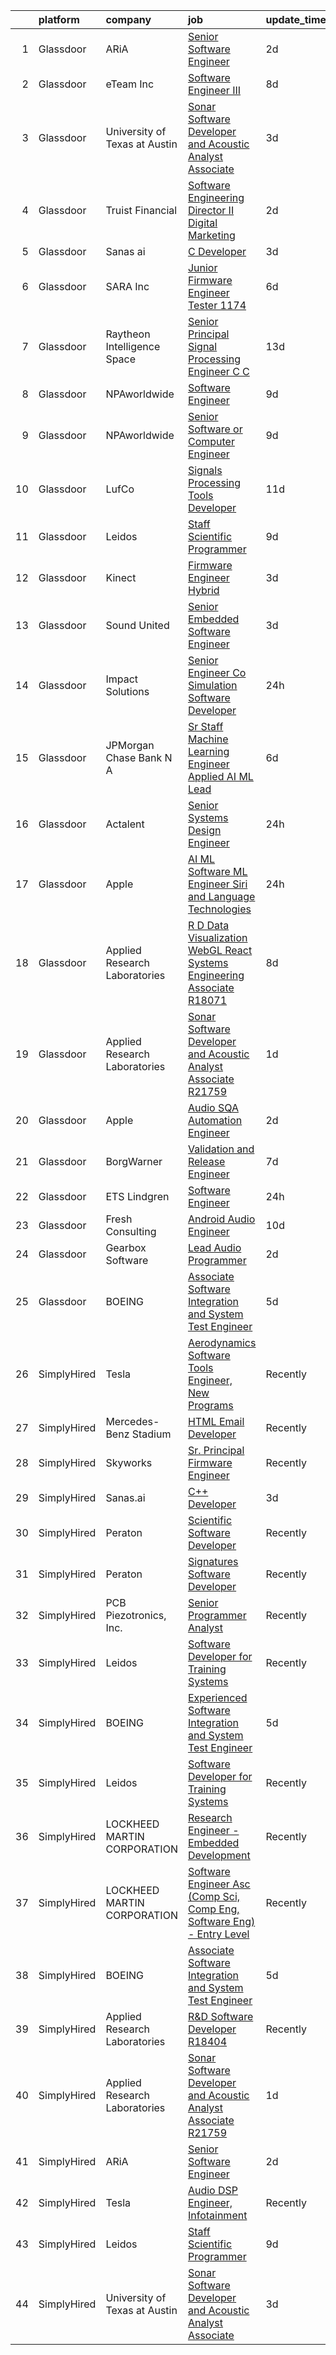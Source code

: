 

|    | platform    | company                       | job                                                                                                                                                                                                                                                                                                                                                                                                                                                                                                                                                                                                                                                                                                                                                                                                                                                                                                                                                                                                                                                                                                                                                                                                                                                                                                                                                                                   | update_time   | location                 |
|---:|:------------|:------------------------------|:--------------------------------------------------------------------------------------------------------------------------------------------------------------------------------------------------------------------------------------------------------------------------------------------------------------------------------------------------------------------------------------------------------------------------------------------------------------------------------------------------------------------------------------------------------------------------------------------------------------------------------------------------------------------------------------------------------------------------------------------------------------------------------------------------------------------------------------------------------------------------------------------------------------------------------------------------------------------------------------------------------------------------------------------------------------------------------------------------------------------------------------------------------------------------------------------------------------------------------------------------------------------------------------------------------------------------------------------------------------------------------------|:--------------|:-------------------------|
|  1 | Glassdoor   | ARiA                          | [Senior Software Engineer](https://www.glassdoor.com/partner/jobListing.htm?pos=102&ao=1110586&s=58&guid=00000182ba08babba6a75d9eb4f75935&src=GD_JOB_AD&t=SR&vt=w&ea=1&cs=1_beedcdef&cb=1660978510995&jobListingId=1008076713969&cpc=9FE5D8D7282D4400&jrtk=3-0-1gat0hesoitmr801-1gat0hetdgrhn800-a2788589c076f59c--6NYlbfkN0ACu_hgM4mYOpGjE6TXudS1eLEYdlotK5aSiNrSIRlNjkkh_z-L-is4x54yXDm2KRsb-mtVs3lKT5u3SJdqLqnwYoxrpCimy5LFfZyt9ttTGVU61pPJmUA1KW-g9Q9gKF2IYCC3xiHVVy9PrVBjM_QDYyjIcjrjj_Ylt-4VwcdsEXVk_3IGctwleoMyUsUDh3sfm5yR17RtOS5lhGf9Uw6BHrBRg92mrgBk0mP3l37VyOQHAP2XXzb2Idv5wOOdkcW6QEt9tdjpeF3awBbZG-f-2seqzz2GfJoxdjO_FM59R_m5Yjy1dk2nuET0hphAyVDbpk28ARm2FkTqnBgP_G07H4Qx70aZgJ4TJPFdgTVDgaEpwRI-ZIg7rwMtNuvaYeqQk6_KP1_-NvNvo0V17SUV8mGd1UZtohGzKkQ6slRaOtu9ZfOPaiOgVrA_Y2D75BhSF7iNi7Y0qa8n9BkaBzh2D40nAcPBR0tYpe1JNgmXj1oy-P0VUWLTjsqbsNY3m4C8Nco6OTg0Tw%3D%3D)                                                                                                                                                                                                                                                                                                                                                                                                                                                                                                       | 2d            | Seattle, WA              |
|  2 | Glassdoor   | eTeam Inc                     | [Software Engineer III](https://www.glassdoor.com/partner/jobListing.htm?pos=120&ao=1136043&s=58&guid=00000182ba08babba6a75d9eb4f75935&src=GD_JOB_AD&t=SR&vt=w&cs=1_beb1a768&cb=1660978510996&jobListingId=1008067476907&jrtk=3-0-1gat0hesoitmr801-1gat0hetdgrhn800-76156044c42b91c6-)                                                                                                                                                                                                                                                                                                                                                                                                                                                                                                                                                                                                                                                                                                                                                                                                                                                                                                                                                                                                                                                                                                | 8d            | Redmond, WA              |
|  3 | Glassdoor   | University of Texas at Austin | [Sonar Software Developer and Acoustic Analyst Associate](https://www.glassdoor.com/partner/jobListing.htm?pos=107&ao=1136043&s=58&guid=00000182ba08babba6a75d9eb4f75935&src=GD_JOB_AD&t=SR&vt=w&cs=1_f0a18f88&cb=1660978510995&jobListingId=1008073636533&jrtk=3-0-1gat0hesoitmr801-1gat0hetdgrhn800-557bf31c862cf06c-)                                                                                                                                                                                                                                                                                                                                                                                                                                                                                                                                                                                                                                                                                                                                                                                                                                                                                                                                                                                                                                                              | 3d            | Austin, TX               |
|  4 | Glassdoor   | Truist Financial              | [Software Engineering Director II  Digital Marketing](https://www.glassdoor.com/partner/jobListing.htm?pos=124&ao=1136043&s=58&guid=00000182ba08babba6a75d9eb4f75935&src=GD_JOB_AD&t=SR&vt=w&cs=1_ef89d3fe&cb=1660978510997&jobListingId=1008075701732&jrtk=3-0-1gat0hesoitmr801-1gat0hetdgrhn800-cfe9190ec3adce52-)                                                                                                                                                                                                                                                                                                                                                                                                                                                                                                                                                                                                                                                                                                                                                                                                                                                                                                                                                                                                                                                                  | 2d            | Charlotte, NC            |
|  5 | Glassdoor   | Sanas ai                      | [C   Developer](https://www.glassdoor.com/partner/jobListing.htm?pos=108&ao=1136043&s=58&guid=00000182ba08babba6a75d9eb4f75935&src=GD_JOB_AD&t=SR&vt=w&ea=1&cs=1_4da2e684&cb=1660978510996&jobListingId=1008074411728&jrtk=3-0-1gat0hesoitmr801-1gat0hetdgrhn800-563477269a9ebbed-)                                                                                                                                                                                                                                                                                                                                                                                                                                                                                                                                                                                                                                                                                                                                                                                                                                                                                                                                                                                                                                                                                                   | 3d            | Remote                   |
|  6 | Glassdoor   | SARA Inc                      | [Junior Firmware Engineer   Tester   1174](https://www.glassdoor.com/partner/jobListing.htm?pos=111&ao=1136043&s=58&guid=00000182ba08babba6a75d9eb4f75935&src=GD_JOB_AD&t=SR&vt=w&ea=1&cs=1_be5e7c55&cb=1660978510996&jobListingId=1008069954036&jrtk=3-0-1gat0hesoitmr801-1gat0hetdgrhn800-64dfa2a4b43075ce-)                                                                                                                                                                                                                                                                                                                                                                                                                                                                                                                                                                                                                                                                                                                                                                                                                                                                                                                                                                                                                                                                        | 6d            | Colorado Springs, CO     |
|  7 | Glassdoor   | Raytheon Intelligence   Space | [Senior Principal Signal Processing Engineer C C  ](https://www.glassdoor.com/partner/jobListing.htm?pos=123&ao=1136043&s=58&guid=00000182ba08babba6a75d9eb4f75935&src=GD_JOB_AD&t=SR&vt=w&cs=1_824b06a5&cb=1660978510996&jobListingId=1008057518805&jrtk=3-0-1gat0hesoitmr801-1gat0hetdgrhn800-b21fffa544b7cecb-)                                                                                                                                                                                                                                                                                                                                                                                                                                                                                                                                                                                                                                                                                                                                                                                                                                                                                                                                                                                                                                                                    | 13d           | Middletown, RI           |
|  8 | Glassdoor   | NPAworldwide                  | [Software Engineer](https://www.glassdoor.com/partner/jobListing.htm?pos=105&ao=1110586&s=58&guid=00000182ba08babba6a75d9eb4f75935&src=GD_JOB_AD&t=SR&vt=w&cs=1_9132c536&cb=1660978510995&jobListingId=1008065054332&cpc=AC285F3A3ECA6BB0&jrtk=3-0-1gat0hesoitmr801-1gat0hetdgrhn800-1b42747f7f84df9f--6NYlbfkN0C9BnvUC2OfFUcEeCwFAziw5WmrWmoYFT5czV5v4GtF8yAU3TOaJTADF1LsBJ8rk5it0gqQsKc1GmcmWXD1n4l170qxofn1YaOiklylE7o_6WOfKk0axPgkXyA-Qg4s2-3ZKsyPL7sao5RQacuoCd7GdNm0u1u1zgEnGNauWJJF11fzwh5l2E062BnjewvHH9Eijt7mSCAyO9g4Lp75Mw4RCsXb32kE_Zrx9TeAcrSJwutkZwZ4ckicb8INwRYeLOpGnxhhvqZKvT-wC_SaFu5ydmEkeeX0Qt_FjInQV7nyYydI2d81TxnkUQyseSNOofqqoqj9UMFi849eb20J5QPjzjYgOgJZb6as2fDJUJFLDl8VBuSjnB-hoECsaFglTCMF0lizaxuT-YRiZg0MtXcLuvXHFloo_67BwpU85FrmNu7m9qT52zekw7tEN9cccxhp1Jbjls6C0hUMZ14zA87iqs9QrmXV0yOPtumfQRTAlh2WCVM9gQCAXD4aZ5u_48bke88oeHiqhe-_b2FNbyvx6iKJouHRkj4%3D)                                                                                                                                                                                                                                                                                                                                                                                                                                                                                                 | 9d            | Concord, MA              |
|  9 | Glassdoor   | NPAworldwide                  | [Senior Software or Computer Engineer](https://www.glassdoor.com/partner/jobListing.htm?pos=106&ao=1110586&s=58&guid=00000182ba08babba6a75d9eb4f75935&src=GD_JOB_AD&t=SR&vt=w&cs=1_b125aed4&cb=1660978510995&jobListingId=1008065054343&cpc=2CAED5C921A5F994&jrtk=3-0-1gat0hesoitmr801-1gat0hetdgrhn800-943d217888b1f101--6NYlbfkN0C9BnvUC2OfFUcEeCwFAziw5WmrWmoYFT5czV5v4GtF8yAU3TOaJTADF1LsBJ8rk5it0gqQsKc1Gv_VEXjQuqm5sjXOeFGt8qMpUrl0hgux8WwCMA-UPIg5QT40arKlx0e2Bs1O5UDLezWJBmzLf3GvghYnXj0jvNh5mx4nDKVO1uoj4xxPWreB_7Qc6FLgKLlJW1gVI6hvJ8r9rTJZO6NWyKBWxHIJYYE_z3SPAVxwOjLVN_rTCbGeqTzTblD4oXL7MWSkjuH0t8rZfH46R9Cz3yS9tpqnED1iZKqy0p74xU7R0OimwRF2QEEnbneveqPwofhZqNPBuBoc1ac5kYQeRcg4Kob_BNks1a3CtvxhyFB4WQUb6inYSz82tMhm2PjWrCPKCXp830tYLnfMb9eFan6TRdaMmZcmtAD1hR2DArhnlsGhemzz47k56PAyEQZ4K-Lmdrgs16AIpWAUd-KDUrSLKKvs-AoWvGTeC_CPe6P2Ot1HK73yQ-9v2P_Cr2ooBTaTn34SpuN1MrZxI0FLDplEn-xGiLU%3D)                                                                                                                                                                                                                                                                                                                                                                                                                                                                              | 9d            | Concord, MA              |
| 10 | Glassdoor   | LufCo                         | [Signals Processing Tools Developer](https://www.glassdoor.com/partner/jobListing.htm?pos=113&ao=1136043&s=58&guid=00000182ba08babba6a75d9eb4f75935&src=GD_JOB_AD&t=SR&vt=w&ea=1&cs=1_f66f33b9&cb=1660978510996&jobListingId=1008061234662&jrtk=3-0-1gat0hesoitmr801-1gat0hetdgrhn800-fc1842937912b51f-)                                                                                                                                                                                                                                                                                                                                                                                                                                                                                                                                                                                                                                                                                                                                                                                                                                                                                                                                                                                                                                                                              | 11d           | Baltimore, MD            |
| 11 | Glassdoor   | Leidos                        | [Staff Scientific Programmer](https://www.glassdoor.com/partner/jobListing.htm?pos=103&ao=1110586&s=58&guid=00000182ba08babba6a75d9eb4f75935&src=GD_JOB_AD&t=SR&vt=w&cs=1_7a0a2dca&cb=1660978510995&jobListingId=1008066059719&cpc=FB7E4A1762AE5BEC&jrtk=3-0-1gat0hesoitmr801-1gat0hetdgrhn800-f01aa690faf0e7e3--6NYlbfkN0CZUO70VSdYKA8PR3jfrSh5ljhqJhfDt0PzQCMubt8cRihWbmqO_-Ccw6DGinMZCyJt_YKR6V0vctQ24BFiRPZI5zdu9Yv7_EMhU6GOGyTXAFkmAa8ToMlARIfTe6S5TxMnLyUt2FJ5uLTzFOZIQiwK105pd0wNynFLQtgWh5Iizzl4ujgzoZsP3QTXFShJg_tfQCo4n5e1TymWRd0jSXR9PenV_lGRjOHFbmq7EOTL60LlXX_0VJnfL_BeBlxSqm1MTDsdGUxyu2zT7FzMizjAGEQyZZYOn1UOZvyjxwu0HLFLYUXnd0lx-NseWe7vDPyzW_JuiNrc1b-8VKqqQIVeBhZtljL0ZUzf5zzpc8wsfYKvHAJQKyHsV5bRChpdW7nwl_lLGRM700MDSJrg7z1BiC5NiwmEhnU9K1WAJxBOM0W-8s_v7dRs54IeJl_m7EQ1rDEDEMcESQHs0vyLRLdLqE8ERrlrz1cd8yPv52N0cMwTZonTYw3jWcFQQIbbnfgGZF3aKfJ98KiwKolpduU4NAG32-jLRR3n2-bI1PvCIv2lYFFutRop10iiV1JBG4vFhycp0SFMfSj05hW9IoS1yQcg6OdEjY655N_BMZe6-Q2t5v0KJdsnA9BZFPSXtCY%3D)                                                                                                                                                                                                                                                                                                                                                                                       | 9d            | Bethesda, MD             |
| 12 | Glassdoor   | Kinect                        | [Firmware Engineer  Hybrid ](https://www.glassdoor.com/partner/jobListing.htm?pos=119&ao=1136043&s=58&guid=00000182ba08babba6a75d9eb4f75935&src=GD_JOB_AD&t=SR&vt=w&cs=1_3a101323&cb=1660978510996&jobListingId=1008074388877&jrtk=3-0-1gat0hesoitmr801-1gat0hetdgrhn800-103bcc3f42df94fd-)                                                                                                                                                                                                                                                                                                                                                                                                                                                                                                                                                                                                                                                                                                                                                                                                                                                                                                                                                                                                                                                                                           | 3d            | Torrance, CA             |
| 13 | Glassdoor   | Sound United                  | [Senior Embedded Software Engineer](https://www.glassdoor.com/partner/jobListing.htm?pos=115&ao=1136043&s=58&guid=00000182ba08babba6a75d9eb4f75935&src=GD_JOB_AD&t=SR&vt=w&ea=1&cs=1_222facd1&cb=1660978510996&jobListingId=1008074260185&jrtk=3-0-1gat0hesoitmr801-1gat0hetdgrhn800-dd7cd970e5418278-)                                                                                                                                                                                                                                                                                                                                                                                                                                                                                                                                                                                                                                                                                                                                                                                                                                                                                                                                                                                                                                                                               | 3d            | Carlsbad, CA             |
| 14 | Glassdoor   | Impact Solutions              | [Senior Engineer   Co Simulation Software Developer](https://www.glassdoor.com/partner/jobListing.htm?pos=112&ao=1136043&s=58&guid=00000182ba08babba6a75d9eb4f75935&src=GD_JOB_AD&t=SR&vt=w&cs=1_383acd4c&cb=1660978510996&jobListingId=1008080239721&jrtk=3-0-1gat0hesoitmr801-1gat0hetdgrhn800-236ab9176abf0beb-)                                                                                                                                                                                                                                                                                                                                                                                                                                                                                                                                                                                                                                                                                                                                                                                                                                                                                                                                                                                                                                                                   | 24h           | Westmont, CA             |
| 15 | Glassdoor   | JPMorgan Chase Bank  N A      | [Sr  Staff Machine Learning Engineer   Applied AI ML Lead](https://www.glassdoor.com/partner/jobListing.htm?pos=122&ao=1136043&s=58&guid=00000182ba08babba6a75d9eb4f75935&src=GD_JOB_AD&t=SR&vt=w&cs=1_263601f0&cb=1660978510996&jobListingId=1008069501974&jrtk=3-0-1gat0hesoitmr801-1gat0hetdgrhn800-ddf042cae399db77-)                                                                                                                                                                                                                                                                                                                                                                                                                                                                                                                                                                                                                                                                                                                                                                                                                                                                                                                                                                                                                                                             | 6d            | Palo Alto, CA            |
| 16 | Glassdoor   | Actalent                      | [Senior Systems Design Engineer](https://www.glassdoor.com/partner/jobListing.htm?pos=104&ao=1110586&s=58&guid=00000182ba08babba6a75d9eb4f75935&src=GD_JOB_AD&t=SR&vt=w&ea=1&cs=1_1abf03bc&cb=1660978510995&jobListingId=1008082154130&cpc=C4A69CCDBB3B9599&jrtk=3-0-1gat0hesoitmr801-1gat0hetdgrhn800-3ee935f12055bebf--6NYlbfkN0ChYVx_I3yfZ_JDY3EFoivtqvi_stwnZ_kRt8Dowt_l_d1ydueao4NE-oUleRJ4yhgNvMCovnkSLx_gOWQuw49DALTcXQHfd2nu0SMoKADl3ge4XvzDR-2QtvDjVdOH0KryGrDCG9HoAAP570T7vLdY7yZgWmZohUIyq7sGpFmNYGNYdZKlav16vXJYBEgUoUpyOY3lQjhXyc-TvjcD_eq9DbcwtD24SqXfo2jlxJDZQ7QxjRYJ620GAjkGGUH1_vFXZdxczGe9tou8u8WVGHL984ED8lOCifBJBZkvAc25OO-cW-pr6NpQgWAh4msaMbLlxWMQCdZnb8oFFfE_xJeAB8UqXNdhsxLnjBOz5Q-Qs3ibieZlqObaxAvr9SMTf0GQ0tv9LaN02I2DhPDYrMaUJePd_0NFxf2PqX5v9o12RMbviy5jXFbi3KeG6toqBmQJkxePOT9MabmtcIjf-rLJ95Uy7T2sV0__8lmk3EOGxzQFC3ohRbcN3jSORo-iPAHJ1hLI4oMnvJasSuYc-xHtMx8s03UBszX4jZIxgSQeXJTdoT4IxXUBzFjCFF3by_MQuUMve4JDKN_DwSFApUDFMnmil5Ko-5Mpp6nebFguLqH6q25JXP-fWVrFkoEpTee989rSvrrST5Vv1Nk2RdtI26_dfhRAUFTk0xIbd9CwQ7KnsEXm8xLjEZvCGtn3gB8ZJ8qWJ6EobwOKaGyzaUuw0qF1TSVsi8YXUCXee4n9jq2ZesRKaKe_Jb7NAokzG_bwPP_v3hL3ushnIHh5MsNVLzGwU-RtFwN3LAxzNqoNkNoqx1-Cpk12jFOFGKQZVyHxGIgU-ayv0gZD77z-TD1D2DV-XbTUyo_kt3H0Ox3V1xuYRL1xTIORcMoBbuO4jJC4EDB9A4k8CiZpOOT5bTtg23tFrHxS4dok-9uL1cSn6SpkzWCEflMQyRon_zvJDuj8PXOLWtIuXeznL51fHN7rE_6aQctcSyFjxIRVE_s6gw%3D%3D) | 24h           | Eden Prairie, MN         |
| 17 | Glassdoor   | Apple                         | [AI ML   Software  ML  Engineer  Siri and Language Technologies](https://www.glassdoor.com/partner/jobListing.htm?pos=116&ao=1136043&s=58&guid=00000182ba08babba6a75d9eb4f75935&src=GD_JOB_AD&t=SR&vt=w&cs=1_69eb33a5&cb=1660978510996&jobListingId=1008080823887&jrtk=3-0-1gat0hesoitmr801-1gat0hetdgrhn800-1874ddfd70091514-)                                                                                                                                                                                                                                                                                                                                                                                                                                                                                                                                                                                                                                                                                                                                                                                                                                                                                                                                                                                                                                                       | 24h           | Cambridge, MA            |
| 18 | Glassdoor   | Applied Research Laboratories | [R D Data Visualization WebGL React Systems Engineering Associate R18071](https://www.glassdoor.com/partner/jobListing.htm?pos=118&ao=1136043&s=58&guid=00000182ba08babba6a75d9eb4f75935&src=GD_JOB_AD&t=SR&vt=w&ea=1&cs=1_3011c2e3&cb=1660978510996&jobListingId=1008067389950&jrtk=3-0-1gat0hesoitmr801-1gat0hetdgrhn800-be1df7a43717da83-)                                                                                                                                                                                                                                                                                                                                                                                                                                                                                                                                                                                                                                                                                                                                                                                                                                                                                                                                                                                                                                         | 8d            | Austin, TX               |
| 19 | Glassdoor   | Applied Research Laboratories | [Sonar Software Developer and Acoustic Analyst Associate R21759](https://www.glassdoor.com/partner/jobListing.htm?pos=109&ao=1136043&s=58&guid=00000182ba08babba6a75d9eb4f75935&src=GD_JOB_AD&t=SR&vt=w&ea=1&cs=1_f2817546&cb=1660978510996&jobListingId=1008079563887&jrtk=3-0-1gat0hesoitmr801-1gat0hetdgrhn800-76040ab509fd8174-)                                                                                                                                                                                                                                                                                                                                                                                                                                                                                                                                                                                                                                                                                                                                                                                                                                                                                                                                                                                                                                                  | 1d            | Austin, TX               |
| 20 | Glassdoor   | Apple                         | [Audio SQA Automation Engineer](https://www.glassdoor.com/partner/jobListing.htm?pos=110&ao=1136043&s=58&guid=00000182ba08babba6a75d9eb4f75935&src=GD_JOB_AD&t=SR&vt=w&cs=1_e9eda481&cb=1660978510996&jobListingId=1008077637824&jrtk=3-0-1gat0hesoitmr801-1gat0hetdgrhn800-1727bd9025c83aa0-)                                                                                                                                                                                                                                                                                                                                                                                                                                                                                                                                                                                                                                                                                                                                                                                                                                                                                                                                                                                                                                                                                        | 2d            | Cupertino, CA            |
| 21 | Glassdoor   | BorgWarner                    | [Validation and Release Engineer](https://www.glassdoor.com/partner/jobListing.htm?pos=125&ao=1136043&s=58&guid=00000182ba08babba6a75d9eb4f75935&src=GD_JOB_AD&t=SR&vt=w&cs=1_b855fb1e&cb=1660978510997&jobListingId=1008068178685&jrtk=3-0-1gat0hesoitmr801-1gat0hetdgrhn800-6d8564b69b8b1c54-)                                                                                                                                                                                                                                                                                                                                                                                                                                                                                                                                                                                                                                                                                                                                                                                                                                                                                                                                                                                                                                                                                      | 7d            | Arden, NC                |
| 22 | Glassdoor   | ETS Lindgren                  | [Software Engineer](https://www.glassdoor.com/partner/jobListing.htm?pos=114&ao=1136043&s=58&guid=00000182ba08babba6a75d9eb4f75935&src=GD_JOB_AD&t=SR&vt=w&ea=1&cs=1_d887d8ba&cb=1660978510996&jobListingId=1008081620614&jrtk=3-0-1gat0hesoitmr801-1gat0hetdgrhn800-56a5d2f761984c64-)                                                                                                                                                                                                                                                                                                                                                                                                                                                                                                                                                                                                                                                                                                                                                                                                                                                                                                                                                                                                                                                                                               | 24h           | Cedar Park, TX           |
| 23 | Glassdoor   | Fresh Consulting              | [Android Audio Engineer](https://www.glassdoor.com/partner/jobListing.htm?pos=121&ao=1136043&s=58&guid=00000182ba08babba6a75d9eb4f75935&src=GD_JOB_AD&t=SR&vt=w&cs=1_aae73255&cb=1660978510996&jobListingId=1008062575835&jrtk=3-0-1gat0hesoitmr801-1gat0hetdgrhn800-af52dc3770e6fc68-)                                                                                                                                                                                                                                                                                                                                                                                                                                                                                                                                                                                                                                                                                                                                                                                                                                                                                                                                                                                                                                                                                               | 10d           | Newark, NJ               |
| 24 | Glassdoor   | Gearbox Software              | [Lead Audio Programmer](https://www.glassdoor.com/partner/jobListing.htm?pos=117&ao=1136043&s=58&guid=00000182ba08babba6a75d9eb4f75935&src=GD_JOB_AD&t=SR&vt=w&ea=1&cs=1_b2170a9c&cb=1660978510996&jobListingId=1008075670917&jrtk=3-0-1gat0hesoitmr801-1gat0hetdgrhn800-c45f58806ecb37b3-)                                                                                                                                                                                                                                                                                                                                                                                                                                                                                                                                                                                                                                                                                                                                                                                                                                                                                                                                                                                                                                                                                           | 2d            | Frisco, TX               |
| 25 | Glassdoor   | BOEING                        | [Associate Software Integration and System Test Engineer](https://www.glassdoor.com/partner/jobListing.htm?pos=101&ao=1110586&s=58&guid=00000182ba08babba6a75d9eb4f75935&src=GD_JOB_AD&t=SR&vt=w&cs=1_4aa0ba8a&cb=1660978510994&jobListingId=1008070806063&cpc=D01F56F24F237C35&jrtk=3-0-1gat0hesoitmr801-1gat0hetdgrhn800-8a62f7f5b717beaf--6NYlbfkN0BddK4H-tsabPiX3BvkwhvbvP4OkLNzlRX6egXJy9Hb11ERhvpR4KXHiogI9i6BJrn0stXfOaY0yn3gOMkbZ9_yK406OJq9ppbcdpXJETe0q4ruq-oMZTeY5xjiybkDwmDl0FqTdy5kgAIQSLAQWk4Utfi-Cs6vK5bdzdH9tvMB6gyeO-FyYHE3PazHH8POOl6Bd5BViCQN3AYJhOpMUD9xx2JcAwla1Y9DhGMNTIqd5eUcYXuatPAlEcFsAcxCe2Fab2rJ-9PDdCZyYGfj4_6Dtksu9eKCxcr3LVsqSLCTDZCjRu07URwTEghRyG-nVk48y9W4JOyMf6AaxIMS4NqyTWuuhO0pc4aXJwd6Eqh44zrpED9Pvj1ia2K1s1XuYcWeurHYMP5jA2SIc3Dd-V-AOM1nMhWWxdCg-ypSYjC2gBDXv1G9fehv2KToT6JEZag%3D)                                                                                                                                                                                                                                                                                                                                                                                                                                                                                                                                                           | 5d            | Kent, WA                 |
| 26 | SimplyHired | Tesla                         | [Aerodynamics Software Tools Engineer, New Programs](https://www.simplyhired.com/job/zO8gcthxFQqgNmwD9bdYUrhRy13Ovr3XTHhU0ibGJoZo7L7tcfLxOw?q=acoustic+developer)                                                                                                                                                                                                                                                                                                                                                                                                                                                                                                                                                                                                                                                                                                                                                                                                                                                                                                                                                                                                                                                                                                                                                                                                                     | Recently      | Hawthorne, CA            |
| 27 | SimplyHired | Mercedes-Benz Stadium         | [HTML Email Developer](https://www.simplyhired.com/job/fY2w_fRRswCzqrXijLXSH2JBF89JdcDfj5Fo0QCk3zhuXbCXVpOY3w?q=acoustic+developer)                                                                                                                                                                                                                                                                                                                                                                                                                                                                                                                                                                                                                                                                                                                                                                                                                                                                                                                                                                                                                                                                                                                                                                                                                                                   | Recently      | Atlanta, GA              |
| 28 | SimplyHired | Skyworks                      | [Sr. Principal Firmware Engineer](https://www.simplyhired.com/job/yuEUvYe0pl4Po-wAwnXRdK_l9ULtLEgCAnIciQtolHAur5kp79b7-w?q=acoustic+developer)                                                                                                                                                                                                                                                                                                                                                                                                                                                                                                                                                                                                                                                                                                                                                                                                                                                                                                                                                                                                                                                                                                                                                                                                                                        | Recently      | Beaverton, OR            |
| 29 | SimplyHired | Sanas.ai                      | [C++ Developer](https://www.simplyhired.com/job/OfOrk2GK8qtkXIcNYByn2PuJplYGhQ13uZQ6Ml5U-ypgUB5Y4bvF1Q?q=acoustic+developer)                                                                                                                                                                                                                                                                                                                                                                                                                                                                                                                                                                                                                                                                                                                                                                                                                                                                                                                                                                                                                                                                                                                                                                                                                                                          | 3d            | Remote                   |
| 30 | SimplyHired | Peraton                       | [Scientific Software Developer](https://www.simplyhired.com/job/7QYgSHmP-LaULOI13l0r_sxWb_0wHWMGwpZBJR4iEeFKmhhjsbVj-g?q=acoustic+developer)                                                                                                                                                                                                                                                                                                                                                                                                                                                                                                                                                                                                                                                                                                                                                                                                                                                                                                                                                                                                                                                                                                                                                                                                                                          | Recently      | Bethesda, MD             |
| 31 | SimplyHired | Peraton                       | [Signatures Software Developer](https://www.simplyhired.com/job/VhxXHzc1HuSwgvJxF9sKZQ2uXq6BwCFPmRIcEGeH9slcr0dBpgm7Wg?q=acoustic+developer)                                                                                                                                                                                                                                                                                                                                                                                                                                                                                                                                                                                                                                                                                                                                                                                                                                                                                                                                                                                                                                                                                                                                                                                                                                          | Recently      | Bethesda, MD             |
| 32 | SimplyHired | PCB Piezotronics, Inc.        | [Senior Programmer Analyst](https://www.simplyhired.com/job/eQBYwWiHkxugufpP5RasTROUJ8GSCTQyB7il0JPt8M58snoQJ9LUjQ?q=acoustic+developer)                                                                                                                                                                                                                                                                                                                                                                                                                                                                                                                                                                                                                                                                                                                                                                                                                                                                                                                                                                                                                                                                                                                                                                                                                                              | Recently      | Depew, NY                |
| 33 | SimplyHired | Leidos                        | [Software Developer for Training Systems](https://www.simplyhired.com/job/PBBZ8nQJiTspaGEiYqGconesbURsBiAdPG80J8U3gt_K2_rFlhd6cg?q=acoustic+developer)                                                                                                                                                                                                                                                                                                                                                                                                                                                                                                                                                                                                                                                                                                                                                                                                                                                                                                                                                                                                                                                                                                                                                                                                                                | Recently      | Manassas, VA +1 location |
| 34 | SimplyHired | BOEING                        | [Experienced Software Integration and System Test Engineer](https://www.simplyhired.com/job/sPSCJo_bMnwmN_QwiMLQQ-i7BG-dSoECIMD2G7Bh0DyMSBYoGiChkQ?q=acoustic+developer)                                                                                                                                                                                                                                                                                                                                                                                                                                                                                                                                                                                                                                                                                                                                                                                                                                                                                                                                                                                                                                                                                                                                                                                                              | 5d            | Kent, WA                 |
| 35 | SimplyHired | Leidos                        | [Software Developer for Training Systems](https://www.simplyhired.com/job/PBBZ8nQJiTspaGEiYqGconesbURsBiAdPG80J8U3gt_K2_rFlhd6cg?q=acoustic+developer)                                                                                                                                                                                                                                                                                                                                                                                                                                                                                                                                                                                                                                                                                                                                                                                                                                                                                                                                                                                                                                                                                                                                                                                                                                | Recently      | Manassas, VA             |
| 36 | SimplyHired | LOCKHEED MARTIN CORPORATION   | [Research Engineer - Embedded Development](https://www.simplyhired.com/job/j_3p9n9JWb3saKiHmMkjBJS9dYNzbpABgSwN0LBtaRkpO1RsMjG-Pg?q=acoustic+developer)                                                                                                                                                                                                                                                                                                                                                                                                                                                                                                                                                                                                                                                                                                                                                                                                                                                                                                                                                                                                                                                                                                                                                                                                                               | Recently      | Eagan, MN                |
| 37 | SimplyHired | LOCKHEED MARTIN CORPORATION   | [Software Engineer Asc (Comp Sci, Comp Eng, Software Eng) - Entry Level](https://www.simplyhired.com/job/A_0gkSY_7K4FeulVtb_5yp-W9Ut6LQwG2MF2L9yBpFVZUU1GKHEluw?q=acoustic+developer)                                                                                                                                                                                                                                                                                                                                                                                                                                                                                                                                                                                                                                                                                                                                                                                                                                                                                                                                                                                                                                                                                                                                                                                                 | Recently      | Manassas, VA             |
| 38 | SimplyHired | BOEING                        | [Associate Software Integration and System Test Engineer](https://www.simplyhired.com/job/MgSUQSnL1Gx6R_YKvxk8n2hW8uF9RFV7LA6ZL8iIvZjXnrBA8AFymg?q=acoustic+developer)                                                                                                                                                                                                                                                                                                                                                                                                                                                                                                                                                                                                                                                                                                                                                                                                                                                                                                                                                                                                                                                                                                                                                                                                                | 5d            | Kent, WA                 |
| 39 | SimplyHired | Applied Research Laboratories | [R&D Software Developer R18404](https://www.simplyhired.com/job/iYsUoC4YVp2iNY6b_JtpfN9L4H2iAgnSxyEYjA8MjR38__eDQ3Tw0g?q=acoustic+developer)                                                                                                                                                                                                                                                                                                                                                                                                                                                                                                                                                                                                                                                                                                                                                                                                                                                                                                                                                                                                                                                                                                                                                                                                                                          | Recently      | Austin, TX               |
| 40 | SimplyHired | Applied Research Laboratories | [Sonar Software Developer and Acoustic Analyst Associate R21759](https://www.simplyhired.com/job/Kjonhx6rqotT16KInNpdD1g1AD-YHGpBOYmlTLUpOzjO1-0c3CDpJg?q=acoustic+developer)                                                                                                                                                                                                                                                                                                                                                                                                                                                                                                                                                                                                                                                                                                                                                                                                                                                                                                                                                                                                                                                                                                                                                                                                         | 1d            | Austin, TX               |
| 41 | SimplyHired | ARiA                          | [Senior Software Engineer](https://www.simplyhired.com/job/nLTp9B2ocRF6e4eFN1AzCnXwfDTcWdLcEwzGQY7kkjH0ntRfmfX2dw?q=acoustic+developer)                                                                                                                                                                                                                                                                                                                                                                                                                                                                                                                                                                                                                                                                                                                                                                                                                                                                                                                                                                                                                                                                                                                                                                                                                                               | 2d            | Seattle, WA +1 location  |
| 42 | SimplyHired | Tesla                         | [Audio DSP Engineer, Infotainment](https://www.simplyhired.com/job/TCu5dfyQ5a2i0gok_RJeBsz7z7UEdN-bb8A7kWTNNXGdZ-z-ZTi9pQ?q=acoustic+developer)                                                                                                                                                                                                                                                                                                                                                                                                                                                                                                                                                                                                                                                                                                                                                                                                                                                                                                                                                                                                                                                                                                                                                                                                                                       | Recently      | Palo Alto, CA            |
| 43 | SimplyHired | Leidos                        | [Staff Scientific Programmer](https://www.simplyhired.com/job/GNbhlB7-Uc2eQlyNGjE87jjN9fhs_0AC_FMmdKmdJzhKOfWyK-2yuA?q=acoustic+developer)                                                                                                                                                                                                                                                                                                                                                                                                                                                                                                                                                                                                                                                                                                                                                                                                                                                                                                                                                                                                                                                                                                                                                                                                                                            | 9d            | Bethesda, MD             |
| 44 | SimplyHired | University of Texas at Austin | [Sonar Software Developer and Acoustic Analyst Associate](https://www.simplyhired.com/job/G6MGPKPgcpavQ_-zy-lkoVJ1WVl1gKkEFvxcG1plaIkhkbEhWdhHOA?q=acoustic+developer)                                                                                                                                                                                                                                                                                                                                                                                                                                                                                                                                                                                                                                                                                                                                                                                                                                                                                                                                                                                                                                                                                                                                                                                                                | 3d            | Austin, TX               |